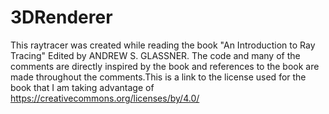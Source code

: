 # 3DRenderer
This raytracer was created while reading the book "An Introduction to Ray Tracing" Edited by ANDREW S. GLASSNER.
The code and many of the comments are directly inspired by the book and references to the book are made throughout the comments.This is a link to the license used for the book that I am taking advantage of https://creativecommons.org/licenses/by/4.0/
